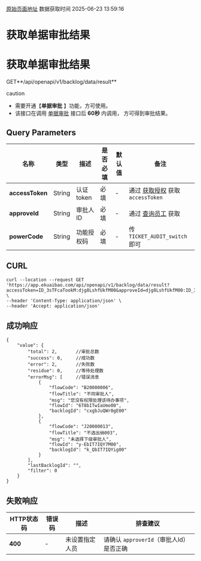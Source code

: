 [原始页面地址](https://docs.ekuaibao.com/docs/open-api/flows/flow-approval-result)
数据获取时间 2025-06-23 13:59:16

# 获取单据审批结果

# 获取单据审批结果  
  
GET**/api/openapi/v1/backlog/data/result**

caution

  * 需要开通【**单据审批** 】功能，方可使用。
  * 该接口在调用 [单据审批](/docs/open-api/flows/flow-approval) 接口后 **60秒** 内调用， 方可得到审批结果。



## Query Parameters​

名称| 类型| 描述| 是否必填| 默认值| 备注  
---|---|---|---|---|---  
**accessToken**|  String| 认证token| 必填| -| 通过 [获取授权](/docs/open-api/getting-started/auth) 获取 `accessToken`  
**approveId**|  String| 审批人ID| 必填| -| 通过 [查询员工](/docs/open-api/corporation/get-staff-ids) 获取  
**powerCode**|  String| 功能授权码| 必填| -| 传 `TICKET_AUDIT_switch` 即可  
  
## CURL​
    
    
    curl --location --request GET 'https://app.ekuaibao.com/api/openapi/v1/backlog/data/result?accessToken=ID_3sTFcaTookM:djg8LshfUkfM00&approveId=djg8LshfUkfM00:ID_3kpneISgylw&powerCode=TICKET_AUDIT_switch' \  
    --header 'Content-Type: application/json' \  
    --header 'Accept: application/json'  
    

## 成功响应​
    
    
    {  
        "value": {  
            "total": 2,       //审批总数  
            "success": 0,     //成功数  
            "error": 2,       //失败数  
            "residue": 0,     //等待处理数  
            "errorMsg": [     //错误消息  
                {  
                    "flowCode": "B20000006",  
                    "flowTitle": "不同审批人",  
                    "msg": "您没有权限处理该待办事项",  
                    "flowId": "6T8bITwIaUmo00",  
                    "backlogId": "cxgbJuQWr0gE00"  
                },  
                {  
                    "flowCode": "J20000013",  
                    "flowTitle": "不选出纳003",  
                    "msg": "未选择下级审批人",  
                    "flowId": "y-EbIT7IQY7M00",  
                    "backlogId": "k_QbIT7IQYig00"  
                }  
            ],  
            "lastBacklogId": "",  
            "filter": 0  
        }  
    }  
    

## 失败响应​

HTTP状态码| 错误码| 描述| 排查建议  
---|---|---|---  
**400**|  -| 未设置指定人员| 请确认 `approverId`（审批人Id）是否正确
